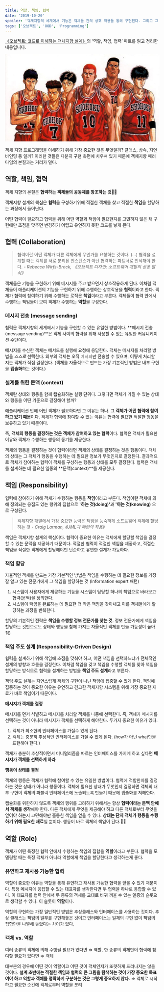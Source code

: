 ```yaml
---
title: 역할, 책임, 협력
date: '2019-10-20'
spoiler: '객체지향의 세계에서 기능은 객체들 간의 상호 작용들 통해 구현된다. 그리고 그 상호작용은 객체 사이에 주고 받는 메시지로 표현된다.'
tags: ['오브젝트', 'OOD', 'Programming']
---
```


[《오브젝트: 코드로 이해하는 객체지향 설계》](https://book.naver.com/bookdb/book_detail.nhn?bid=15007773)의 ‘역할, 책임, 협력’ 파트를 읽고 정리한 내용입니다.

![](shohoku.jpg)

객체 지향 프로그래밍을 이해하기 위해 가장 중요한 것은 무엇일까? 클래스, 상속, 지연 바인딩 등 일까? 이러한 것들은 다분히 구현 측면에 치우쳐 있기 때문에 객체지향 패러다임의 본질과는 거리가 멀다.

## 역할, 책임, 협력

객체 지향의 본질은 **협력하는 객체들의 공동체를 창조하는 것👏🏻**

객체지향 설계의 핵심은 **협력**을 구성하기위해 적절한 객체를 찾고 적절한 **책임**을 할당하는 과정에서 들어난다.

어떤 협력이 필요하고 협력을 위해 어떤 역할과 책임이 필요한지를 고민하지 않은 채 구현에만 초점을 맞추면 변경하기 어렵고 유연하지 못한 코드를 낳게 된다.

## 협력 (Collaboration)

> 협력이란 어떤 객체가 다른 객체에게 무언가를 요청하는 것이다. (...) 협력을 설계할 때는 객체를 서로 분리된 인스턴스가 아닌 협력하는 파트너로 인식해야 한다. _- Rebecca Wirfs-Brock, 《오브젝트 디자인: 소프트웨어 개발의 성공 열쇠》_

객체들은 기능을 구현하기 위해 메시지를 주고 받으면서 상호작용하게 된다. 이처럼 객체들이 애플리케이션의 기능을 구현하기 위해 수행하는 상호작용을 **협력**이라고 한다. 객체가 협력에 참여하기 위해 수행하는 로직은 **책임**이라고 부른다. 객체들이 협력 안에서 수행하는 책임들이 모여 객체가 수행하는 **역할**을 구성한다.

### 메시지 전송 **(message sending)**

협력운 객체지향의 세계에서 기능을 구현할 수 있는 유일한 방법이다. **메시지 전송(message sending)**은 객체 사이의 협력을 위해 사용할 수 있는 유일한 커뮤니케이션 수단이다.

메시지를 수신한 객체는 메서드를 실행해 요청에 응답한다. 객체는 메시지를 처리할 방법을 _스스로_ 선택한다. 외부의 객체는 오직 메시지만 전송할 수 있으며, 어떻게 처리할 지는 객체가 직접 결정한다. (객체를 자율적으로 만드는 가장 기본적인 방법은 내부 구현을 **캡슐화**하는 것이다.)

### **설계를 위한 문맥 (context)**

객체란 상태와 행동을 함께 캡슐화하는 실행 단위다. 그렇다면 객체가 가질 수 있는 상태와 행동을 어떤 기준으로 결정해야 할까?

애플리케이션 안에 어떤 객체가 필요하다면 그 이유는 하나. **그 객체가 어떤 협력에 참여하고 있기 때문**이다. 객체가 협력에 참여할 수 있는 이유는 협력에 필요한 적절한 행동을 보유하고 있기 때문이다.

즉, **객체의 행동을 결정하는 것은 객체가 참여하고 있는 협력**이다. 협력은 객체가 필요한 이유와 객체가 수행하는 행동의 동기를 제공한다.

객체의 행동을 결정하는 것이 협력이라면 객체의 상태를 결정하는 것은 행동이다. 객체의 상태는 그 객체가 행동을 수행하는 데 필요한 정보가 무엇인지로 결정된다. 결과적으로 객체가 참여하는 협력이 객체를 구성하는 행동과 상태를 모두 결정한다. 협력은 객체를 설계하는 데 필요한 일종의 **문맥(context)**를 제공한다.

## 책임 (Responsibility)

협력에 참여하기 위해 객체가 수행하는 행동을 **책임**이라고 부른다. 책임이란 객체에 의해 정의되는 응집도 있는 행위의 집합으로 <strong>'하는 것(doing)'</strong>과 <strong>'아는 것(knowing)</strong> 으로 구성된다.

> 객체지향 개발에서 가장 중요한 능력은 책임을 능숙하게 소프트웨어 객체에 할당하는 것 _- Craig Larman, 《UML과 패턴의 적용》_

책임은 객체지향 설계의 핵심이다. 협력이 중요한 이유는 객체에게 할당할 책임을 결정할 수 있는 문맥을 제공하기 때문이다. 적절한 협력이 적절한 책임을 제공하고, 적절한 책임을 적절한 객체에게 할당해야만 단순하고 유연한 설계가 가능하다.

### 책임 할당

자율적인 객체를 만드는 가장 기본적인 방법은 책임을 수행하는 데 필요한 정보를 가장 잘 알고 있는 전문가에게 그 책임을 할당하는 것 (Information expert 패턴)

1. 시스템이 사용자에게 제공하는 기능을 시스템이 담당할 하나의 책임으로 바라보고 협력(문맥)을 정의한다.
2. 시스템이 택임을 완료하는 데 필요한 더 작은 책임을 찾아내고 이를 객체들에게 할당하는 과정을 반복한다.

할당의 기본적인 전략은 **책임을 수행할 정보 전문가를 찾는 것**. 정보 전문가에게 책임을 할당하는 것만으로도 상태와 행동을 함께 가지는 자율적인 객체를 만들 가능성이 높아짐)

### 책임 주도 설계 (Responsibility-Driven Design)

협력을 설계하기 위해 책임에 초점을 맞춰야 하고, 어떤 책임을 선택하느냐가 전체적인 설계의 방향과 흐름을 결정한다. 이처럼 책임을 갖고 책임을 수행할 객체를 찾아 책임을 할당하는 방식으로 협력을 설계하는 방법을 **책임 주도 설계**라고 부른다.

책임 주도 설계는 자연스럽게 객체의 구현이 나닌 책임에 집중할 수 있게 한다. 책임에 집중하는 것이 중요한 이유는 유연하고 견고한 객체지향 시스템을 위해 가장 중요한 재료가 바로 책임이기 때문이다.

**메시지가 객체를 결정**

메시지를 먼저 식별하고 메시지를 처리할 객체를 나중에 선택한다. 즉, 객체가 메시지를 선택하는 것이 아니라 메시지가 객체를 선택하게 해야한다. 두가지 중요한 이유가 있다.

1. 객체가 최소한의 인터페이스를 가질수 있게 된다.
2. 객체는 충분히 추상적인 인터페이스를 가질 수 있게 된다. (how가 아닌 what만을 표현해야 한다.)

객체가 충분히 추상적이면서 미니멀리즘을 따르는 인터페이스를 가지게 하고 싶다면 **메시지가 객체를 선택하게 하라**

**행동이 상태를 결정**

객체의 행동은 객체가 협력에 참여할 수 있는 유일한 방법이다. 협력에 적합한지를 결정하는 것은 상태가 아니라 행동이다. 객체에 필요한 상태가 무엇인지 결정하면 객체의 내부 구현이 객체의 퍼블릭 인터페이스에 노출되도록 만들기 때문에 캡슐화를 저해한다.

캡슐화를 위한하지 않도록 객체의 행위를 고려하기 위해서는 항상 **협력이라는 문맥 안에서 객체를 생각**해야 한다. 다른 객체에게 무엇을 제공해야 하고 다른 객체로부터 무엇을 얻어야 하는지 고민해야만 훌륭한 책임을 얻을 수 있다. **상태는 단지 객체가 행동을 수행하기 위해 필요한 재료**일 뿐이다. 행동이 바로 객체의 책임이 된다.👊🏻

## 역할 (Role)

객체가 어떤 특정한 협력 안에서 수행하는 책임의 집합을 **역할**이라고 부른다. 협력을 모델링할 때는 특정 객체가 아니라 역할에게 책임을 할당한다고 생각하는게 좋다.

### 유연하고 재사용 가능한 협력

역할이 중요한 이유는 역할을 통해 유연하고 재사용 가능한 협력을 얻을 수 있기 때문이다. 특정 메시지에 응답할 수 있는 대표자를 생각한다면 두 협력을 하나로 통합할 수 있다. 이 대표자를 협력 안에서 두 종류의 객체를 교대로 바꿔 끼울 수 있는 일종의 슬롯으로 생각할 수 있다. 이 슬롯이 **역할**이다.

역할의 구현하는 가장 일반적인 방법은 추상클래스와 인터페이스를 사용하는 것이다. 추상 클래스는 책임의 일부를 구현해놓은 것이고 인터페이스는 일체의 구현 없이 책임의 집합만을 나열해 놓았다는 차이가 있다.

### 객체 vs. 역할

여러 종류의 객체에 의해 수행될 필요가 있다면 ⇒ 역할, 한 종류의 객체만이 협력에 참여할 필요가 있다면 ⇒ 객체

대부분의 경우에 어떤 것이 역할이고 어떤 것이 객체인지가 또렷하게 드러나지는 않을 것이다. **설계 초반에는 적절한 책임과 협력의 큰 그림을 탐색하는 것이 가장 중요한 목표여야 하고 역할과 객체를 명확하게 구분하는 것은 그렇게 중요하지 않다.** ⇒ 객체로 시작하고 필요한 순간에 객체로부터 역할을 분리
